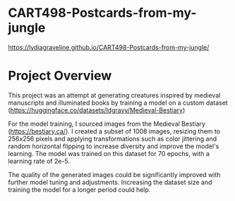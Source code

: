 # CART498-Postcards-from-my-jungle
https://lydiagraveline.github.io/CART498-Postcards-from-my-jungle/ 

# Project Overview

This project was an attempt at generating creatures inspired by medieval manuscripts and illuminated books by training a model on a custom dataset (https://huggingface.co/datasets/ldgravy/Medieval-Bestiary)

For the model training, I sourced images from the Medieval Bestiary (https://bestiary.ca/). I created a subset of 1008 images, resizing them to 256x256 pixels and applying transformations such as color jittering and random horizontal flipping to increase diversity and improve the model's learning. The model was trained on this dataset for 70 epochs, with a learning rate of 2e-5.

The quality of the generated images could be significantly improved with further model tuning and adjustments. Increasing the dataset size and training the model for a longer period could help.



